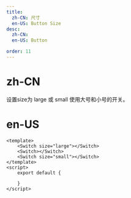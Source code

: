 ```yaml
---
title:
  zh-CN: 尺寸
  en-US: Button Size
desc:
  zh-CN:
  en-US: Button

order: 11
---
```


# zh-CN
设置size为 large 或 small 使用大号和小号的开关。

# en-US



```vue
<template>
    <Switch size="large"></Switch>
    <Switch></Switch>
    <Switch size="small"></Switch>
</template>
<script>
    export default {

    }
</script>

```
